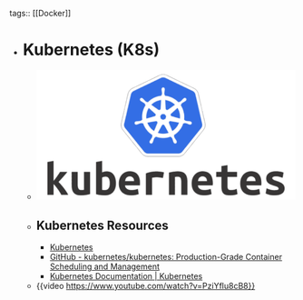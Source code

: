 tags:: [[Docker]]

- # Kubernetes (K8s)
	- ![kubernetes.png](../assets/kubernetes_1704208626240_0.png)
	- ## Kubernetes Resources
		- [Kubernetes](https://kubernetes.io/)
		- [GitHub - kubernetes/kubernetes: Production-Grade Container Scheduling and Management](https://github.com/kubernetes/kubernetes)
		- [Kubernetes Documentation | Kubernetes](https://kubernetes.io/docs/home/)
	- {{video https://www.youtube.com/watch?v=PziYflu8cB8}}